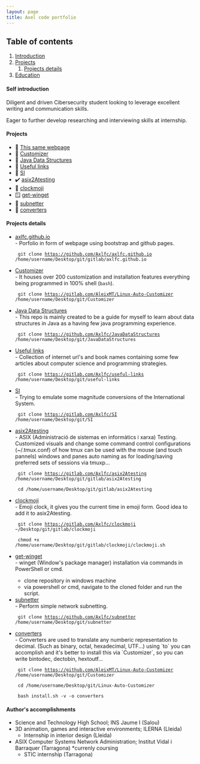 ```yaml
---
layout: page
title: Axel code portfolio
---
```


## Table of contents
1. [Introduction](#introduction)
2. [Projects](#projects)
    1. [Projects details](#projectsdetails)
3. [Education](#education)

#### Self introduction <a name="introduction"></a>
Diligent and driven Cibersecurity student looking to leverage excellent writing and communication skills. 

Eager to further develop researching and interviewing skills at internship.

#### Projects <a name="projects"></a>

-   🚧  [This same webpage](#GithubWebpage)
-   🚧  [Customizer](#Customizer)
-   🚧  [Java Data Structures](#JavaDataStructures)
-   🚧  [Useful links](#UsefulLinks)
-   🚧  [SI](#SI)
-   ✔️  [asix2Atesting](#asix2Atesting)
-   🐧  [clockmoji](#Clockmoji)
-   🪟  [get-winget](#GetWinget)
-   🐍  [subnetter](#Subnetter)
-   🐍  [converters](#Converters)

#### Projects details <a name="projectsdetails"></a>
<ul>
<li><a href="https://github.com/Axlfc/axlfc.github.io" target="_blank" name="GithubWebpage">axlfc.github.io</a></li>
  - Porfolio in form of webpage using bootstrap and github pages.
  
  <code> git clone https://github.com/Axlfc/axlfc.github.io /home/username/Desktop/git/gitlab/axlfc.github.io </code>  

<li><a href="https://github.com/AleixMT/Linux-Auto-Customizer" target="_blank" name="Customizer">Customizer</a></li>
  - It houses over 200 customization and installation features everything being programmed in 100% shell (<code>bash</code>).

  <code> git clone https://gitlab.com/AleixMT/Linux-Auto-Customizer /home/username/Desktop/git/Customizer </code>

<li><a href="https://github.com/Axlfc/JavaDataStructures" target="_blank" name="JavaDataStructures">Java Data Structures</a></li>
  - This repo is mainly created to be a guide for myself to learn about data structures in Java as a having few java programming experience.

  <code> git clone https://github.com/Axlfc/JavaDataStructures /home/username/Desktop/git/JavaDataStructures </code>

<li><a href="https://github.com/Axlfc/useful-links" target="_blank" name="UsefulLinks">Useful links</a></li>
  - Collection of internet url's and book names containing some few articles about computer science and programming strategies.

  <code> git clone https://gitlab.com/Axlfc/useful-links /home/username/Desktop/git/useful-links </code>

<li><a href="https://github.com/Axlfc/SI" target="_blank" name="SI">SI</a></li>
  - Trying to emulate some magnitude conversions of the International System.

  <code> git clone https://gitlab.com/Axlfc/SI /home/username/Desktop/git/SI </code>

<li><a href="https://gitlab.com/Axlfc/asix2Atesting" target="_blank" name="asix2Atesting">asix2Atesting</a></li>
  - ASIX (Administració de sistemas en informàtics i xarxa) Testing. Customized visuals and change some command control configurations (~/.tmux.conf) of how tmux can be used with the mouse (and touch pannels) windows and panes auto naming as for loading/saving preferred sets of sessions via tmuxp...
  
  <code> git clone https://gitlab.com/Axlfc/asix2Atesting /home/username/Desktop/git/gitlab/asix2Atesting </code>

  <code> cd /home/username/Desktop/git/gitlab/asix2Atesting </code>

<li><a href="https://gitlab.com/Axlfc/clockmoji" target="_blank" name="Clockmoji">clockmoji</a></li>
  - Emoji clock, it gives you the current time in emoji form. Good idea to add it to asix2Atesting.

   <code> git clone https://gitlab.com/Axlfc/clockmoji ~/Desktop/git/gitlab/clockmoji </code>

  <code> chmod +x /home/username/Desktop/git/gitlab/clockmoji/clockmoji.sh </code>
<li><a href="https://github.com/Axlfc/get-winget" target="_blank" name="GetWinget">get-winget</a></li>
  - winget (Window's package manager) installation via commands in PowerShell or cmd.

  - clone repository in windows machine
  - via powershell or cmd, navigate to the cloned folder and run the script.

<li><a href="https://github.com/Axlfc/subnetter" target="_blank" name="Subnetter">subnetter</a></li>
  - Perform simple network subnetting.

   <code> git clone https://github.com/Axlfc/subnetter /home/username/Desktop/git/subnetter </code>

<li><a href="https://github.com/Axlfc/converters" target="_blank" name="Converters">converters</a></li>
  - Converters are used to translate any numberic representation to decimal. (Such as binary, octal, hexadecimal, UTF...) using `to` you can accomplish and it's better to install this via `Customizer`, so you can write bintodec, dectobin, hextoutf... 
  
  <code> git clone https://github.com/AleixMT/Linux-Auto-Customizer /home/username/Desktop/git/Customizer </code>

  <code> cd /home/username/Desktop/git/Linux-Auto-Customizer </code>

  <code> bash install.sh -v -o converters </code>
</ul>

#### Author's accomplishments <a name="education"></a>

- Science and Technology High School; INS Jaume I (Salou)
- 3D animation, games and interactive environments; ILERNA (Lleida)
  - Internship in interior design (Lleida)
- ASIX Computer Systems Network Administration; Institut Vidal i Barraquer (Tarragona) *currenly coursing
  - STIC internship (Tarragona)
